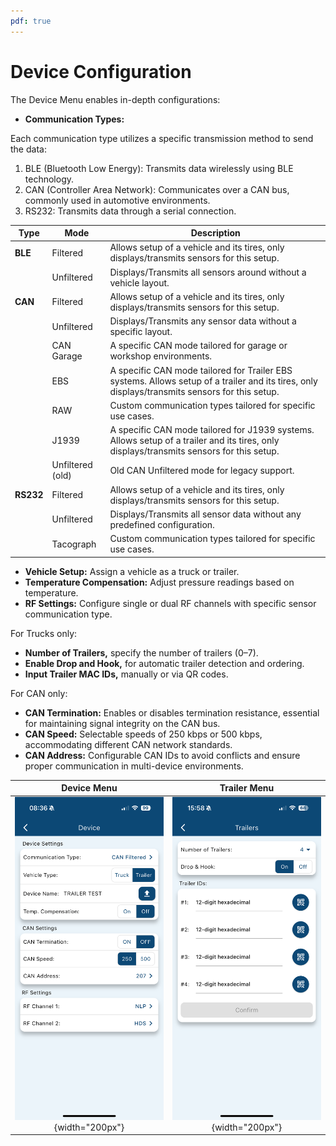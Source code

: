 ```yaml
---
pdf: true
---
```

# Device Configuration

The Device Menu enables in-depth configurations:

- **Communication Types:**

Each communication type utilizes a specific transmission method to send the data:

  1. BLE (Bluetooth Low Energy): Transmits data wirelessly using BLE technology.
  2. CAN (Controller Area Network): Communicates over a CAN bus, commonly used in automotive environments.
  3. RS232: Transmits data through a serial connection.

| **Type**       | **Mode**      | **Description**                                                                 |
|-----------------|--------------|---------------------------------------------------------------------------------|
| **BLE**         | Filtered      | Allows setup of a vehicle and its tires, only displays/transmits sensors for this setup.  |
|                 | Unfiltered    | Displays/Transmits all sensors around without a vehicle layout.                          |
| **CAN**         | Filtered      | Allows setup of a vehicle and its tires, only displays/transmits sensors for this setup.        |
|                 | Unfiltered    | Displays/Transmits any sensor data without a specific layout.                            |
|                 | CAN Garage    | A specific CAN mode tailored for garage or workshop environments.|
|                 | EBS    | A specific CAN mode tailored for Trailer EBS systems. Allows setup of a trailer and its tires, only displays/transmits sensors for this setup.|
|                 | RAW    | Custom communication types tailored for specific use cases.|
|                 | J1939    | A specific CAN mode tailored for J1939 systems. Allows setup of a trailer and its tires, only displays/transmits sensors for this setup.|
|                 | Unfiltered (old)    | Old CAN Unfiltered mode for legacy support.|
| **RS232**       | Filtered      | Allows setup of a vehicle and its tires, only displays/transmits sensors for this setup.|
|                 | Unfiltered    | Displays/Transmits all sensor data without any predefined configuration.|
|                 | Tacograph    | Custom communication types tailored for specific use cases.  |

- **Vehicle Setup:** Assign a vehicle as a truck or trailer.
- **Temperature Compensation:** Adjust pressure readings based on temperature.
- **RF Settings:** Configure single or dual RF channels with specific sensor communication type.

For Trucks only:

- **Number of Trailers,** specify the number of trailers (0–7).
- **Enable Drop and Hook,** for automatic trailer detection and ordering.
- **Input Trailer MAC IDs,** manually or via QR codes.

For CAN only:

- **CAN Termination:** Enables or disables termination resistance, essential for maintaining signal integrity on the CAN bus.
- **CAN Speed:** Selectable speeds of 250 kbps or 500 kbps, accommodating different CAN network standards.
- **CAN Address:** Configurable CAN IDs to avoid conflicts and ensure proper communication in multi-device environments.

| **Device Menu**       | **Trailer Menu**     |
|:----------------------:|:--------------------:|
| ![Update Menu](images/device_menu.PNG){width="200px"} | ![Confirm Update](images/trailer_menu.PNG){width="200px"} |
